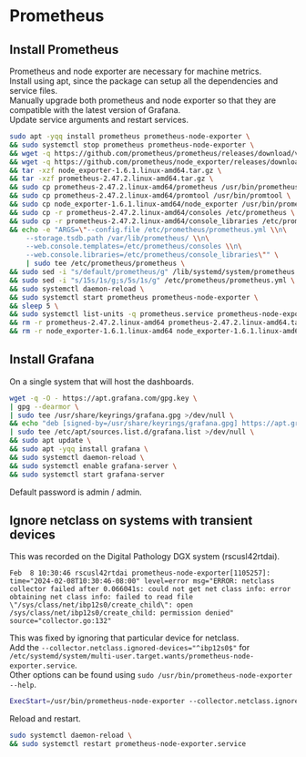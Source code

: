 # Prometheus

## Install Prometheus
Prometheus and node exporter are necessary for machine metrics.  
Install using apt, since the package can setup all the dependencies and service files.  
Manually upgrade both prometheus and node exporter so that they are compatible with the latest version of Grafana.  
Update service arguments and restart services.
```bash
sudo apt -yqq install prometheus prometheus-node-exporter \
&& sudo systemctl stop prometheus prometheus-node-exporter \
&& wget -q https://github.com/prometheus/prometheus/releases/download/v2.47.2/prometheus-2.47.2.linux-amd64.tar.gz \
&& wget -q https://github.com/prometheus/node_exporter/releases/download/v1.6.1/node_exporter-1.6.1.linux-amd64.tar.gz \
&& tar -xzf node_exporter-1.6.1.linux-amd64.tar.gz \
&& tar -xzf prometheus-2.47.2.linux-amd64.tar.gz \
&& sudo cp prometheus-2.47.2.linux-amd64/prometheus /usr/bin/prometheus \
&& sudo cp prometheus-2.47.2.linux-amd64/promtool /usr/bin/promtool \
&& sudo cp node_exporter-1.6.1.linux-amd64/node_exporter /usr/bin/prometheus-node-exporter \
&& sudo cp -r prometheus-2.47.2.linux-amd64/consoles /etc/prometheus \
&& sudo cp -r prometheus-2.47.2.linux-amd64/console_libraries /etc/prometheus \
&& echo -e "ARGS=\"--config.file /etc/prometheus/prometheus.yml \\n\
    --storage.tsdb.path /var/lib/prometheus/ \\n\
    --web.console.templates=/etc/prometheus/consoles \\n\
    --web.console.libraries=/etc/prometheus/console_libraries\"" \
    | sudo tee /etc/prometheus/prometheus \
&& sudo sed -i "s/default/prometheus/g" /lib/systemd/system/prometheus.service \
&& sudo sed -i "s/15s/1s/g;s/5s/1s/g" /etc/prometheus/prometheus.yml \
&& sudo systemctl daemon-reload \
&& sudo systemctl start prometheus prometheus-node-exporter \
&& sleep 5 \
&& sudo systemctl list-units -q prometheus.service prometheus-node-exporter.service \
&& rm -r prometheus-2.47.2.linux-amd64 prometheus-2.47.2.linux-amd64.tar.gz \
&& rm -r node_exporter-1.6.1.linux-amd64 node_exporter-1.6.1.linux-amd64.tar.gz
```

## Install Grafana
On a single system that will host the dashboards.
```bash
wget -q -O - https://apt.grafana.com/gpg.key \
| gpg --dearmor \
| sudo tee /usr/share/keyrings/grafana.gpg >/dev/null \
&& echo "deb [signed-by=/usr/share/keyrings/grafana.gpg] https://apt.grafana.com stable main" \
| sudo tee /etc/apt/sources.list.d/grafana.list >/dev/null \
&& sudo apt update \
&& sudo apt -yqq install grafana \
&& sudo systemctl daemon-reload \
&& sudo systemctl enable grafana-server \
&& sudo systemctl start grafana-server
```
Default password is admin / admin.

## Ignore netclass on systems with transient devices
This was recorded on the Digital Pathology DGX system (rscusl42rtdai).
```text
Feb  8 10:30:46 rscusl42rtdai prometheus-node-exporter[1105257]: time="2024-02-08T10:30:46-08:00" level=error msg="ERROR: netclass collector failed after 0.066041s: could not get net class info: error obtaining net class info: failed to read file \"/sys/class/net/ibp12s0/create_child\": open /sys/class/net/ibp12s0/create_child: permission denied" source="collector.go:132"
```

This was fixed by ignoring that particular device for netclass.  
Add the `--collector.netclass.ignored-devices="^ibp12s0$"` for `/etc/systemd/system/multi-user.target.wants/prometheus-node-exporter.service`.  
Other options can be found using `sudo /usr/bin/prometheus-node-exporter --help`.
```bash
ExecStart=/usr/bin/prometheus-node-exporter --collector.netclass.ignored-devices="^ibp12s0$" $ARGS
```

Reload and restart.
```bash
sudo systemctl daemon-reload \
&& sudo systemctl restart prometheus-node-exporter.service
```
